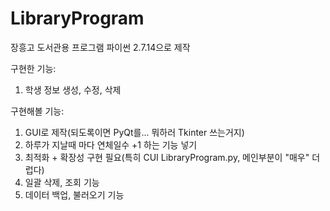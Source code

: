 # LibraryProgram

장흥고 도서관용 프로그램
파이썬 2.7.14으로 제작

구현한 기능:
1. 학생 정보 생성, 수정, 삭제

구현해볼 기능:
1. GUI로 제작(되도록이면 PyQt를... 뭐하러 Tkinter 쓰는거지)
2. 하루가 지날때 마다 연체일수 +1 하는 기능 넣기
3. 최적화 + 확장성 구현 필요(특히 CUI LibraryProgram.py, 메인부분이 "매우" 더럽다)
4. 일괄 삭제, 조회 기능
5. 데이터 백업, 불러오기 기능
